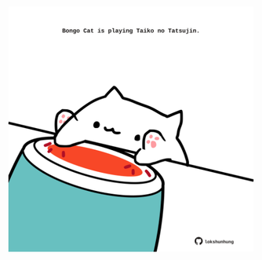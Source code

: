 <!-- built at 28/01/2021, 16:06:39 UTC -->
<p align="center">
  <img width="500" height="500" src="./ReadmeImage.svg">
</p>
